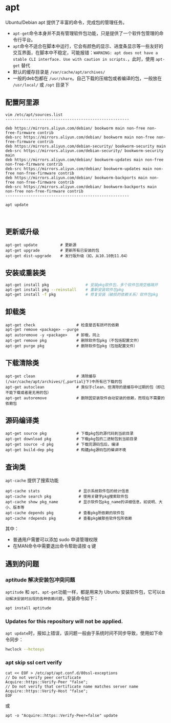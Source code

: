 # apt

Ubuntu/Debian apt 提供了丰富的命令，完成包的管理任务。

* ​`apt-get`​​ 命令本身并不具有管理软件包功能，只是提供了一个软件包管理的命令行平台。
* ​`apt`​​ 命令不适合在脚本中运行，它会有颜色的显示、进度条显示等一些友好的交互界面，在脚本中不稳定，可能报错：`WARNING: apt does not have a stable CLI interface. Use with caution in scripts.`​​，此时，使用 `apt-get`​​ 替代
* 默认的缓存目录是 `/var/cache/apt/archives/`​​
* 一般的deb包都在 `/usr/share`​​。自己下载的压缩包或者编译的包，一般放在 `/usr/local/`​​ 或 `/opt`​​ 目录下

## 配置阿里源

```
vim /etc/apt/sources.list
------------------------------------------------------

deb https://mirrors.aliyun.com/debian/ bookworm main non-free non-free-firmware contrib
deb-src https://mirrors.aliyun.com/debian/ bookworm main non-free non-free-firmware contrib
deb https://mirrors.aliyun.com/debian-security/ bookworm-security main
deb-src https://mirrors.aliyun.com/debian-security/ bookworm-security main
deb https://mirrors.aliyun.com/debian/ bookworm-updates main non-free non-free-firmware contrib
deb-src https://mirrors.aliyun.com/debian/ bookworm-updates main non-free non-free-firmware contrib
deb https://mirrors.aliyun.com/debian/ bookworm-backports main non-free non-free-firmware contrib
deb-src https://mirrors.aliyun.com/debian/ bookworm-backports main non-free non-free-firmware contrib
------------------------------------------------------

apt update
```

‍

## **更新或升级**

```
apt-get update          # 更新源
apt-get upgrade         # 更新所有已安装的包
apt-get dist-upgrade    # 发行版升级（如，从10.10到11.04）
```

## **安装或重装类**

```bash
apt-get install pkg                # 安装pkg软件包，多个软件包用空格隔开
apt-get install pkg --reinstall    # 重新安装软件包pkg
apt-get install -f pkg             # 修复安装（破损的依赖关系）软件包pkg
```

## **卸载类**

```
apt-get check                  # 检查是否有损坏的依赖
apt-get remove <package> --purge
apt autoremove -y <package>    # 卸载，同上
apt-get remove pkg             # 删除软件包pkg（不包括配置文件）
apt-get purge pkg              # 删除软件包pkg（包括配置文件）
```

## **下载清除类**

```
apt-get clean                  # 清除缓存(/var/cache/apt/archives/{,partial}下)中所有已下载的包
apt-get autoclean              # 类似于clean，但清除的是缓存中过期的包（即已不能下载或者是无用的包）
apt-get autoremove             # 删除因安装软件自动安装的依赖，而现在不需要的依赖包
```

## **源码编译类**

```
apt-get source pkg             # 下载pkg包的源代码到当前目录
apt-get download pkg           # 下载pkg包的二进制包到当前目录
apt-get source -d pkg          # 下载完源码包后，编译
apt-get build-dep pkg          # 构建pkg源码包的编译环境
```

## **查询类**

​`apt-cache`​ 提供了搜索功能

```
apt-cache stats                 # 显示系统软件包的统计信息
apt-cache search pkg            # 使用关键字pkg搜索软件包
apt-cache show pkg_name         # 显示软件包pkg_name的详细信息，如说明、大小、版本等
apt-cache depends pkg           # 查看pkg所依赖的软件包
apt-cache rdepends pkg          # 查看pkg被那些软件包所依赖
```

其中：

* 普通用户需要可以添加 sudo 申请管理权限
* 在MAN命令中需要退出命令帮助请按 q 键

## 遇到的问题

### aptitude 解决安装包冲突问题

​`aptitude`​ 和 `apt`​、`apt-get`​ 功能一样，都是用来为 Ubuntu 安装软件包，它可以`自动解决安装时出现的各种依赖问题`​，安装命令如下：

```bash
apt install aptitude
```

### Updates for this repository will not be applied.

​`apt update`​ 时，报如上错误，该问题一般由于系统时间不同步导致，使用如下命令同步：

```bash
hwclock --hctosys
```

### apt skip ssl cert verify

```
cat << EOF > /etc/apt/apt.conf.d/80ssl-exceptions
// Do not verify peer certificate
Acquire::https::Verify-Peer "false";
// Do not verify that certificate name matches server name
Acquire::https::Verify-Host "false";
EOF
```

或

```
apt -o "Acquire::https::Verify-Peer=false" update
```

‍
